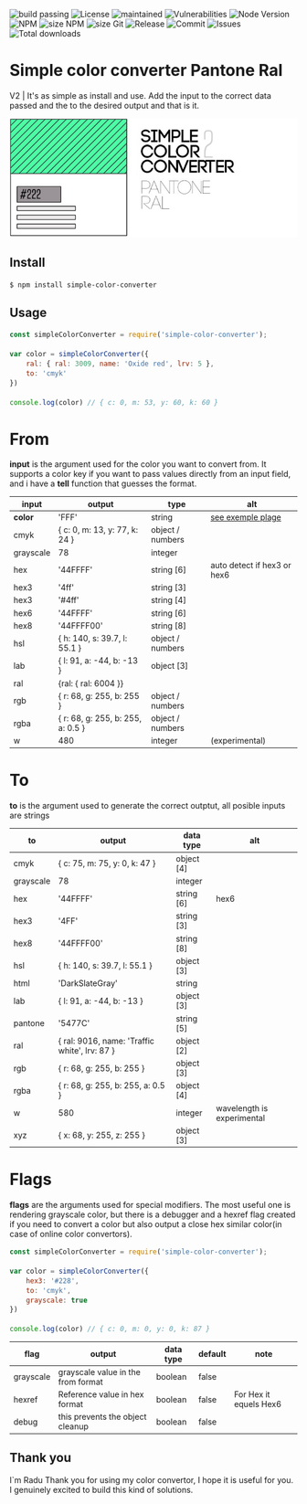 ![build passing](https://travis-ci.org/draganradu/simple-color-convertor-pantone-ral.svg?branch=master) ![License](https://img.shields.io/npm/l/simple-color-converter) ![maintained](https://img.shields.io/maintenance/yes/2019) ![Vulnerabilities](https://img.shields.io/snyk/vulnerabilities/npm/simple-color-converter) 
![Node Version](https://img.shields.io/node/v/simple-color-converter) ![NPM](https://img.shields.io/npm/v/simple-color-converter) 
![size NPM](https://img.shields.io/bundlephobia/min/simple-color-converter)  ![size Git](https://img.shields.io/github/languages/code-size/draganradu/simple-color-convertor-pantone-ral) 
![Release](https://img.shields.io/github/release-date/draganradu/simple-color-convertor-pantone-ral)  ![Commit](https://img.shields.io/github/last-commit/draganradu/simple-color-convertor-pantone-ral) 
![Issues](https://img.shields.io/github/issues/draganradu/simple-color-convertor-pantone-ral) 
![Total downloads](https://img.shields.io/npm/dt/simple-color-converter) 


# Simple color converter Pantone Ral
V2 | It's as simple as install and use. Add the input to the correct data passed and the to the desired output and that is it.

![simple color convertor logo](https://raw.githubusercontent.com/draganradu/simple-color-convertor-pantone-ral/master/assets/simple-color-convertor-pantone-ral.jpg)

## Install
```
$ npm install simple-color-converter
```
## Usage

```javascript
const simpleColorConverter = require('simple-color-converter');

var color = simpleColorConverter({
    ral: { ral: 3009, name: 'Oxide red', lrv: 5 }, 
    to: 'cmyk'
})

console.log(color) // { c: 0, m: 53, y: 60, k: 60 } 
```

# From
**input** is the argument used for the color you want to convert from. It supports a color key if you want to pass values directly from an input field, and i have a **tell** function that guesses the format.

| input     | output                                    | type              | alt   |
| ---       | ---                                       | ---               | ---   |
| **color** | 'FFF'                                     | string            | [see exemple plage](exemple_color.md)   |
| cmyk      | { c: 0, m: 13, y: 77, k: 24 }             | object / numbers  |       |
| grayscale | 78                                        | integer           |       |
| hex       | '44FFFF'                                  | string [6]        | auto detect if hex3 or hex6  |
| hex3      | '4ff'                                     | string [3]        |       |
| hex3      | '#4ff'                                    | string [4]        |       |
| hex6      | '44FFFF'                                  | string [6]        |       |
| hex8      | '44FFFF00'                                | string [8]        |       |
| hsl       | { h: 140, s: 39.7, l: 55.1 }              | object / numbers  |       |
| lab       | { l: 91, a: -44, b: -13 }                 | object [3]        |       | 
| ral       | {ral: { ral: 6004 }}
| rgb       | { r: 68, g: 255, b: 255 }                 | object / numbers  |       |
| rgba      | { r: 68, g: 255, b: 255, a: 0.5 }         | object / numbers        |       |
| w         | 480                                       | integer           | (experimental)|


# To 
**to** is the argument used to generate the correct outptut, all posible inputs are strings 

| to        | output                                    | data type     | alt   |
| ---       | ---                                       | ---           | ---   |
| cmyk      | { c: 75, m: 75, y: 0, k: 47 }             | object [4]    |       |
| grayscale | 78                                        | integer       |       |
| hex       | '44FFFF'                                  | string [6]    | hex6  |
| hex3      | '4FF'                                     | string [3]    |       |
| hex8      | '44FFFF00'                                | string [8]    |       |
| hsl       | { h: 140, s: 39.7, l: 55.1 }              | object [3]    |       |
| html      | 'DarkSlateGray'                           | string        |       | 
| lab       | { l: 91, a: -44, b: -13 }                 | object [3]    |       | 
| pantone   | '5477C'                                   | string [5]    |       |
| ral       | { ral: 9016, name: 'Traffic white', lrv: 87 }   | object [2]    |       |
| rgb       | { r: 68, g: 255, b: 255 }                 | object [3]    |       |
| rgba      | { r: 68, g: 255, b: 255, a: 0.5 }         | object [4]    |       |
| w         | 580                                       | integer       | wavelength is experimental |
| xyz       | { x: 68, y: 255, z: 255 }                 | object [3]    |       |

# Flags
**flags** are the arguments used for special modifiers. The most useful one is rendering grayscale color, but there is a debugger and a hexref flag created if you need to convert a color but also output a close hex similar color(in case of online color convertors).

```javascript
const simpleColorConverter = require('simple-color-converter');

var color = simpleColorConverter({
    hex3: '#228', 
    to: 'cmyk', 
    grayscale: true 
})

console.log(color) // { c: 0, m: 0, y: 0, k: 87 }
```

| flag      | output                                | data type     | default   | note  |
| ---       | ---                                   | ---           | ---       | ---   |
| grayscale | grayscale value in the from format    | boolean       | false          |       |
| hexref    | Reference value in hex format         | boolean       | false          | For Hex it equels Hex6 |
| debug     | this prevents the object cleanup      | boolean       | false          |       |


## Thank you

I`m Radu Thank you for using my color convertor, I hope it is useful for you. I genuinely excited to build this kind of solutions.
